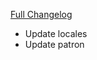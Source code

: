 [Full Changelog](https://github.com/enderneko/Cell/compare/r124-release...b7fca09299330900f6b7328dbbf9caaf73e30537)

- Update locales
- Update patron
